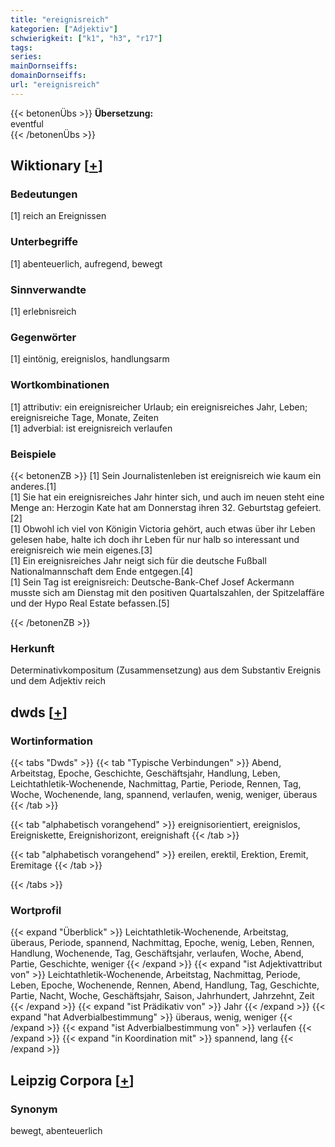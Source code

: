 ```yaml
---
title: "ereignisreich"
kategorien: ["Adjektiv"]
schwierigkeit: ["k1", "h3", "r17"]
tags:
series:
mainDornseiffs:
domainDornseiffs:
url: "ereignisreich"
---
```


{{< betonenÜbs >}}
**Übersetzung:**  
eventful  
{{< /betonenÜbs >}}

## Wiktionary [[+](https://de.wiktionary.org/wiki/ereignisreich)]

### Bedeutungen
[1] reich an Ereignissen  

### Unterbegriffe
[1] abenteuerlich, aufregend, bewegt  

### Sinnverwandte
[1] erlebnisreich  

### Gegenwörter
[1] eintönig, ereignislos, handlungsarm  

### Wortkombinationen
[1] attributiv: ein ereignisreicher Urlaub; ein ereignisreiches Jahr, Leben; ereignisreiche Tage, Monate, Zeiten  
[1] adverbial: ist ereignisreich verlaufen  

### Beispiele
{{< betonenZB >}}
[1] Sein Journalistenleben ist ereignisreich wie kaum ein anderes.[1]  
[1] Sie hat ein ereignisreiches Jahr hinter sich, und auch im neuen steht eine Menge an: Herzogin Kate hat am Donnerstag ihren 32. Geburtstag gefeiert.[2]  
[1] Obwohl ich viel von Königin Victoria gehört, auch etwas über ihr Leben gelesen habe, halte ich doch ihr Leben für nur halb so interessant und ereignisreich wie mein eigenes.[3]  
[1] Ein ereignisreiches Jahr neigt sich für die deutsche Fußball Nationalmannschaft dem Ende entgegen.[4]  
[1] Sein Tag ist ereignisreich: Deutsche-Bank-Chef Josef Ackermann musste sich am Dienstag mit den positiven Quartalszahlen, der Spitzelaffäre und der Hypo Real Estate befassen.[5]  

{{< /betonenZB >}}
### Herkunft
Determinativkompositum (Zusammensetzung) aus dem Substantiv Ereignis und dem Adjektiv reich  



## dwds [[+](https://www.dwds.de/wb/ereignisreich)]

### Wortinformation
{{< tabs "Dwds" >}}
{{< tab "Typische Verbindungen" >}}
Abend, Arbeitstag, Epoche, Geschichte, Geschäftsjahr, Handlung, Leben, Leichtathletik-Wochenende, Nachmittag, Partie, Periode, Rennen, Tag, Woche, Wochenende, lang, spannend, verlaufen, wenig, weniger, überaus
{{< /tab >}}

{{< tab "alphabetisch vorangehend" >}}
ereignisorientiert, ereignislos, Ereigniskette, Ereignishorizont, ereignishaft
{{< /tab >}}

{{< tab "alphabetisch vorangehend" >}}
ereilen, erektil, Erektion, Eremit, Eremitage
{{< /tab >}}

{{< /tabs >}}

### Wortprofil
{{< expand "Überblick" >}} Leichtathletik-Wochenende, Arbeitstag, überaus, Periode, spannend, Nachmittag, Epoche, wenig, Leben, Rennen, Handlung, Wochenende, Tag, Geschäftsjahr, verlaufen, Woche, Abend, Partie, Geschichte, weniger {{< /expand >}}
{{< expand "ist Adjektivattribut von" >}} Leichtathletik-Wochenende, Arbeitstag, Nachmittag, Periode, Leben, Epoche, Wochenende, Rennen, Abend, Handlung, Tag, Geschichte, Partie, Nacht, Woche, Geschäftsjahr, Saison, Jahrhundert, Jahrzehnt, Zeit {{< /expand >}}
{{< expand "ist Prädikativ von" >}} Jahr {{< /expand >}}
{{< expand "hat Adverbialbestimmung" >}} überaus, wenig, weniger {{< /expand >}}
{{< expand "ist Adverbialbestimmung von" >}} verlaufen {{< /expand >}}
{{< expand "in Koordination mit" >}} spannend, lang {{< /expand >}}

## Leipzig Corpora [[+](https://corpora.uni-leipzig.de/en/res?word=ereignisreich&corpusId=deu_newscrawl-public_2018)]


### Synonym
bewegt, abenteuerlich

